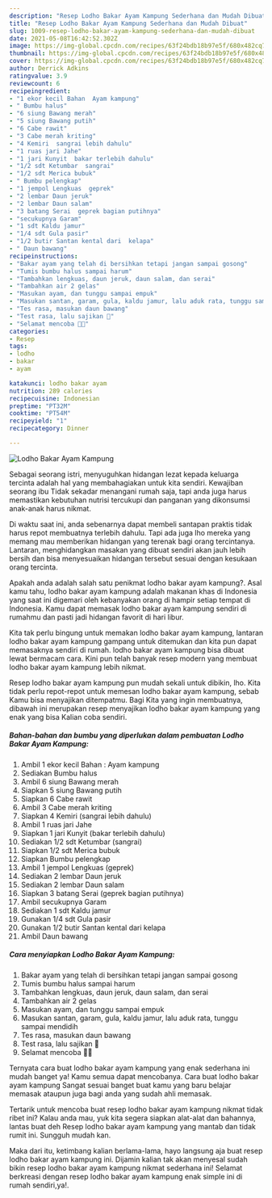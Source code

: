 ```yaml
---
description: "Resep Lodho Bakar Ayam Kampung Sederhana dan Mudah Dibuat"
title: "Resep Lodho Bakar Ayam Kampung Sederhana dan Mudah Dibuat"
slug: 1009-resep-lodho-bakar-ayam-kampung-sederhana-dan-mudah-dibuat
date: 2021-05-08T16:42:52.302Z
image: https://img-global.cpcdn.com/recipes/63f24bdb18b97e5f/680x482cq70/lodho-bakar-ayam-kampung-foto-resep-utama.jpg
thumbnail: https://img-global.cpcdn.com/recipes/63f24bdb18b97e5f/680x482cq70/lodho-bakar-ayam-kampung-foto-resep-utama.jpg
cover: https://img-global.cpcdn.com/recipes/63f24bdb18b97e5f/680x482cq70/lodho-bakar-ayam-kampung-foto-resep-utama.jpg
author: Derrick Adkins
ratingvalue: 3.9
reviewcount: 6
recipeingredient:
- "1 ekor kecil Bahan  Ayam kampung"
- " Bumbu halus"
- "6 siung Bawang merah"
- "5 siung Bawang putih"
- "6 Cabe rawit"
- "3 Cabe merah kriting"
- "4 Kemiri  sangrai lebih dahulu"
- "1 ruas jari Jahe"
- "1 jari Kunyit  bakar terlebih dahulu"
- "1/2 sdt Ketumbar  sangrai"
- "1/2 sdt Merica bubuk"
- " Bumbu pelengkap"
- "1 jempol Lengkuas  geprek"
- "2 lembar Daun jeruk"
- "2 lembar Daun salam"
- "3 batang Serai  geprek bagian putihnya"
- "secukupnya Garam"
- "1 sdt Kaldu jamur"
- "1/4 sdt Gula pasir"
- "1/2 butir Santan kental dari  kelapa"
- " Daun bawang"
recipeinstructions:
- "Bakar ayam yang telah di bersihkan tetapi jangan sampai gosong"
- "Tumis bumbu halus sampai harum"
- "Tambahkan lengkuas, daun jeruk, daun salam, dan serai"
- "Tambahkan air 2 gelas"
- "Masukan ayam, dan tunggu sampai empuk"
- "Masukan santan, garam, gula, kaldu jamur, lalu aduk rata, tunggu sampai mendidih"
- "Tes rasa, masukan daun bawang"
- "Test rasa, lalu sajikan 🤗"
- "Selamat mencoba 🤗🤗"
categories:
- Resep
tags:
- lodho
- bakar
- ayam

katakunci: lodho bakar ayam 
nutrition: 289 calories
recipecuisine: Indonesian
preptime: "PT32M"
cooktime: "PT54M"
recipeyield: "1"
recipecategory: Dinner

---
```



![Lodho Bakar Ayam Kampung](https://img-global.cpcdn.com/recipes/63f24bdb18b97e5f/680x482cq70/lodho-bakar-ayam-kampung-foto-resep-utama.jpg)

Sebagai seorang istri, menyuguhkan hidangan lezat kepada keluarga tercinta adalah hal yang membahagiakan untuk kita sendiri. Kewajiban seorang ibu Tidak sekadar menangani rumah saja, tapi anda juga harus memastikan kebutuhan nutrisi tercukupi dan panganan yang dikonsumsi anak-anak harus nikmat.

Di waktu  saat ini, anda sebenarnya dapat membeli santapan praktis tidak harus repot membuatnya terlebih dahulu. Tapi ada juga lho mereka yang memang mau memberikan hidangan yang terenak bagi orang tercintanya. Lantaran, menghidangkan masakan yang dibuat sendiri akan jauh lebih bersih dan bisa menyesuaikan hidangan tersebut sesuai dengan kesukaan orang tercinta. 



Apakah anda adalah salah satu penikmat lodho bakar ayam kampung?. Asal kamu tahu, lodho bakar ayam kampung adalah makanan khas di Indonesia yang saat ini digemari oleh kebanyakan orang di hampir setiap tempat di Indonesia. Kamu dapat memasak lodho bakar ayam kampung sendiri di rumahmu dan pasti jadi hidangan favorit di hari libur.

Kita tak perlu bingung untuk memakan lodho bakar ayam kampung, lantaran lodho bakar ayam kampung gampang untuk ditemukan dan kita pun dapat memasaknya sendiri di rumah. lodho bakar ayam kampung bisa dibuat lewat bermacam cara. Kini pun telah banyak resep modern yang membuat lodho bakar ayam kampung lebih nikmat.

Resep lodho bakar ayam kampung pun mudah sekali untuk dibikin, lho. Kita tidak perlu repot-repot untuk memesan lodho bakar ayam kampung, sebab Kamu bisa menyajikan ditempatmu. Bagi Kita yang ingin membuatnya, dibawah ini merupakan resep menyajikan lodho bakar ayam kampung yang enak yang bisa Kalian coba sendiri.

<!--inarticleads1-->

##### Bahan-bahan dan bumbu yang diperlukan dalam pembuatan Lodho Bakar Ayam Kampung:

1. Ambil 1 ekor kecil Bahan : Ayam kampung
1. Sediakan  Bumbu halus
1. Ambil 6 siung Bawang merah
1. Siapkan 5 siung Bawang putih
1. Siapkan 6 Cabe rawit
1. Ambil 3 Cabe merah kriting
1. Siapkan 4 Kemiri  (sangrai lebih dahulu)
1. Ambil 1 ruas jari Jahe
1. Siapkan 1 jari Kunyit  (bakar terlebih dahulu)
1. Sediakan 1/2 sdt Ketumbar  (sangrai)
1. Siapkan 1/2 sdt Merica bubuk
1. Siapkan  Bumbu pelengkap
1. Ambil 1 jempol Lengkuas  (geprek)
1. Sediakan 2 lembar Daun jeruk
1. Sediakan 2 lembar Daun salam
1. Siapkan 3 batang Serai  (geprek bagian putihnya)
1. Ambil secukupnya Garam
1. Sediakan 1 sdt Kaldu jamur
1. Gunakan 1/4 sdt Gula pasir
1. Gunakan 1/2 butir Santan kental dari  kelapa
1. Ambil  Daun bawang




<!--inarticleads2-->

##### Cara menyiapkan Lodho Bakar Ayam Kampung:

1. Bakar ayam yang telah di bersihkan tetapi jangan sampai gosong
1. Tumis bumbu halus sampai harum
1. Tambahkan lengkuas, daun jeruk, daun salam, dan serai
1. Tambahkan air 2 gelas
1. Masukan ayam, dan tunggu sampai empuk
1. Masukan santan, garam, gula, kaldu jamur, lalu aduk rata, tunggu sampai mendidih
1. Tes rasa, masukan daun bawang
1. Test rasa, lalu sajikan 🤗
1. Selamat mencoba 🤗🤗




Ternyata cara buat lodho bakar ayam kampung yang enak sederhana ini mudah banget ya! Kamu semua dapat mencobanya. Cara buat lodho bakar ayam kampung Sangat sesuai banget buat kamu yang baru belajar memasak ataupun juga bagi anda yang sudah ahli memasak.

Tertarik untuk mencoba buat resep lodho bakar ayam kampung nikmat tidak ribet ini? Kalau anda mau, yuk kita segera siapkan alat-alat dan bahannya, lantas buat deh Resep lodho bakar ayam kampung yang mantab dan tidak rumit ini. Sungguh mudah kan. 

Maka dari itu, ketimbang kalian berlama-lama, hayo langsung aja buat resep lodho bakar ayam kampung ini. Dijamin kalian tak akan menyesal sudah bikin resep lodho bakar ayam kampung nikmat sederhana ini! Selamat berkreasi dengan resep lodho bakar ayam kampung enak simple ini di rumah sendiri,ya!.

